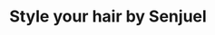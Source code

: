 ---
title: "Style your hair by Senjuel"
url: /duesseldorf/style-your-hair-by-senjuel/
shop: Friseur
---